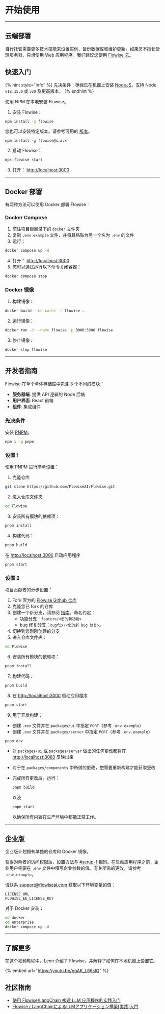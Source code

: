# 开始使用

***

## 云端部署

自行托管需要更多技术技能来设置实例、备份数据库和维护更新。如果您不擅长管理服务器，只想使用 Web 应用程序，我们建议您使用 [Flowise 云](https://flowiseai.com/join)。

## 快速入门

{% hint style="info" %}
先决条件：确保已在机器上安装 [NodeJS](https://nodejs.org/en/download)。支持 Node `v18.15.0` 或 `v20` 及更高版本。
{% endhint %}

使用 NPM 在本地安装 Flowise。

1. 安装 Flowise：

```bash
npm install -g flowise
```

您也可以安装特定版本。请参考可用的 [版本](https://www.npmjs.com/package/flowise?activeTab=versions)。

```
npm install -g flowise@x.x.x
```

2. 启动 Flowise：

```bash
npx flowise start
```

3. 打开： [http://localhost:3000](http://localhost:3000)

***

## Docker 部署

有两种方法可以使用 Docker 部署 Flowise：

### Docker Compose

1. 前往项目根目录下的 `docker` 文件夹
2. 复制 `.env.example` 文件，并将其粘贴为另一个名为 `.env` 的文件
3. 运行：

```bash
docker compose up -d
```

4. 打开： [http://localhost:3000](http://localhost:3000)
5. 您可以通过运行以下命令关闭容器：

```bash
docker compose stop
```

### Docker 镜像

1. 构建镜像：

```bash
docker build --no-cache -t flowise .
```

2. 运行镜像：

```bash
docker run -d --name flowise -p 3000:3000 flowise
```

3. 停止镜像：

```bash
docker stop flowise
```

***

## 开发者指南

Flowise 在单个单体存储库中包含 3 个不同的模块：

* **服务器端**: 提供 API 逻辑的 Node 后端
* **用户界面**: React 前端
* **组件**: 集成组件

### 先决条件

安装 [PNPM](https://pnpm.io/installation)。

```bash
npm i -g pnpm
```

### 设置 1

使用 PNPM 进行简单设置：

1. 克隆仓库

```bash
git clone https://github.com/FlowiseAI/Flowise.git
```

2. 进入仓库文件夹

```bash
cd Flowise
```

3. 安装所有模块的依赖项：

```bash
pnpm install
```

4. 构建代码：

```bash
pnpm build
```

在 [http://localhost:3000](http://localhost:3000) 启动应用程序

```bash
pnpm start
```

### 设置 2

项目贡献者的分步设置：

1. Fork 官方的 [Flowise Github 仓库](https://github.com/FlowiseAI/Flowise)
2. 克隆您已 fork 的仓库
3. 创建一个新分支，请参阅 [指南](https://docs.github.com/en/pull-requests/collaborating-with-pull-requests/proposing-changes-to-your-work-with-pull-requests/creating-and-deleting-branches-within-your-repository)。命名约定：
   * 功能分支：`feature/<您的新功能>`
   * bug 修复分支：`bugfix/<您的新 bug 修复>`。
4. 切换到您刚刚创建的分支
5. 进入仓库文件夹：

```bash
cd Flowise
```

6. 安装所有模块的依赖项：

```bash
pnpm install
```

7. 构建代码：

```bash
pnpm build
```

8. 在 [http://localhost:3000](http://localhost:3000) 启动应用程序

```bash
pnpm start
```

9. 用于开发构建：

* 创建 `.env` 文件并在 `packages/ui` 中指定 `PORT`（参考 `.env.example`）
* 创建 `.env` 文件并在 `packages/server` 中指定 `PORT`（参考 `.env.example`）

```bash
pnpm dev
```

* 对 `packages/ui` 或 `packages/server` 做出的任何更改都将在 [http://localhost:8080](http://localhost:8080/) 反映出来
* 对于在 `packages/components` 中所做的更改，您需要重新构建才能获取更改
* 完成所有更改后，运行：

    ```bash
    pnpm build
    ```

    以及

    ```bash
    pnpm start
    ```

    以确保所有内容在生产环境中都能正常工作。

***

## 企业版

企业版计划拥有单独的仓库和 Docker 镜像。

获得对两者的访问权限后，设置方法与 [#setup-1](./#setup-1 "mention") 相同。在启动应用程序之前，企业用户需要在 `.env` 文件中填写企业参数的值。有关所需的更改，请参考 `.env.example`。

请联系 support@flowiseai.com 获取以下环境变量的值：

```
LICENSE_URL
FLOWISE_EE_LICENSE_KEY
```

对于 Docker 安装：

```bash
cd docker
cd enterprise
docker compose up -d
```

***

## 了解更多

在这个视频教程中，Leon 介绍了 Flowise，并解释了如何在本地机器上设置它。

{% embed url="https://youtu.be/nqAK_L66sIQ" %}

## 社区指南

* [使用 Flowise/LangChain 构建 LLM 应用程序的实践入门](https://volcano-ice-cd6.notion.site/Introduction-to-Practical-Building-LLM-Applications-with-Flowise-LangChain-03d6d75bfd20495d96dfdae964bea5a5)
* [Flowise / LangChainによるLLMアプリケーション構築\[実践\]入門](https://volcano-ice-cd6.notion.site/Flowise-LangChain-LLM-e106bb0f7e2241379aad8fa428ee064a)
